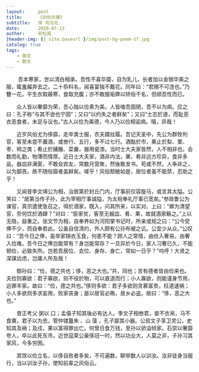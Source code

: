 ```yaml
---
layout:     post
title:      《训俭示康》
subtitle:   宋 司马光
date:       2020-07-13
author:     听松阁
}header-img: {{ site.baseurl }/img/post-bg-poem-17.jpg
catalog: true
tags:
    - 美文
    - 散文
---
```


　　 吾本寒家，世以清白相承。吾性不喜华靡，自为乳儿，长者加以金银华美之服，辄羞赧弃去之。二十忝科名，闻喜宴独不戴花。同年曰：“君赐不可违也。”乃簪一花。平生衣取蔽寒，食取充腹；亦不敢服垢弊以矫俗干名，但顺吾性而已。

　　众人皆以奢靡为荣，吾心独以俭素为美。人皆嗤吾固陋，吾不以为病。应之曰：孔子称“与其不逊也宁固”；又曰“以约失之者鲜矣”；又曰“士志於道，而耻恶衣恶食者，未足与议也。”古人以俭为美德，今人乃以俭相诟病。嘻，异哉！

 


　　近岁风俗尤为侈靡，走卒类士服，农夫蹑丝履。吾记天圣中，先公为群牧判官，客至未尝不置酒，或叁行、五行，多不过七行。酒酤於市，果止於梨、栗、枣、柿之类；肴止於脯醢、菜羹，器用瓷漆。当时士大夫家皆然，人不相非也。会数而礼勤，物薄而情厚。近日士大夫家，酒非内法，果、肴非远方珍异，食非多品，器皿非满案，不敢会宾友，常数月营聚，然後敢发书。苟或不然，人争非之，以为鄙吝。故不随俗靡者盖鲜矣。嗟乎！风俗颓敝如是，居位者虽不能禁，忍助之乎！

　　又闻昔李文靖公为相，治居第於封丘门内，厅事前仅容旋马，或言其太隘。公笑曰：“居第当传子孙，此为宰相厅事诚隘，为太祝奉礼厅事已宽矣。”参政鲁公为谏官，真宗遣使急召之，得於酒家，既入，问其所来，以实对。上曰：“卿为清望官，奈何饮於酒肆？”对曰：“臣家贫，客至无器皿、肴、果，故就酒家觞之。”上以无隐，益重之。张文节为相，自奉养如为河阳掌书记时，所亲或规之曰：“公今受俸不少，而自奉若此。公虽自信清约，外人颇有公孙布被之讥。公宜少从众。”公叹曰：“吾今日之俸，虽举家锦衣玉食，何患不能？顾人之常情，由俭入奢易，由奢入俭难。吾今日之俸岂能常有？身岂能常存？一旦异於今日，家人习奢已久，不能顿俭，必致失所。岂若吾居位、去位、身存、身亡，常如一日乎？”呜呼！大贤之深谋远虑，岂庸人所及哉！

　　御孙曰：“俭，德之共也；侈，恶之大也。”共，同也；言有德者皆由俭来也。夫俭则寡欲：君子寡欲，则不役於物，可以直道而行；小人寡欲，则能谨身节用，远罪丰家。故曰：“俭，德之共也。”侈则多欲：君子多欲则贪慕富贵，枉道速祸；小人多欲则多求妄用，败家丧身；是以居官必贿，居乡必盗。故曰：“侈，恶之大也。”

　　昔正考父 粥以 口；孟僖子知其後必有达人。季文子相叁君，妾不衣帛，马不食粟，君子以为忠。管仲镂簋朱 、山 藻 ，孔子鄙其小器。公叔文子享卫灵公，史 知其及祸；及戍，果以富得罪出亡。何曾日食万钱，至孙以骄溢倾家。石崇以奢靡夸人，卒以此死东市。近世寇莱公豪侈冠一时，然以功业大，人莫之非，子孙习其家风，今多穷困。

　　其馀以俭立名，以侈自败者多矣，不可遍数，聊举数人以训汝。汝非徒身当服行，当以训汝子孙，使知前辈之风俗云。
